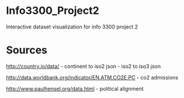 # Info3300_Project2
Interactive dataset visualization for info 3300 project 2

# Sources

http://country.io/data/
    - continent to iso2 json
    - iso2 to iso3 json

http://data.worldbank.org/indicator/EN.ATM.CO2E.PC
    - co2 admissions

http://www.paulhensel.org/data.html
    - political alignment  